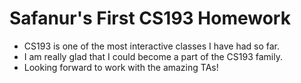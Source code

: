 # Safanur's First CS193 Homework
- CS193 is one of the most interactive classes I have had so far.
- I am really glad that I could become a part of the CS193 family.
- Looking forward to work with the amazing TAs! 
  
